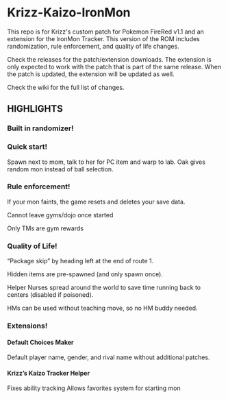 # Krizz-Kaizo-IronMon
This repo is for Krizz's custom patch for Pokemon FireRed v1.1 and an extension for the IronMon Tracker. This version of the ROM includes randomization, rule enforcement, and quality of life changes.

Check the releases for the patch/extension downloads. The extension is only expected to work with the patch that is part of the same release. When the patch is updated, the extension will be updated as well.

Check the wiki for the full list of changes.


## HIGHLIGHTS

### Built in randomizer!

### Quick start! 
  Spawn next to mom, talk to her for PC item and warp to lab. 
  Oak gives random mon instead of ball selection.

### Rule enforcement!
  If your mon faints, the game resets and deletes your save data.
  
  Cannot leave gyms/dojo once started

  Only TMs are gym rewards

### Quality of Life!
  “Package skip” by heading left at the end of route 1.
  
  Hidden items are pre-spawned (and only spawn once).
  
  Helper Nurses spread around the world to save time running back to centers (disabled if poisoned).
  
  HMs can be used without teaching move, so no HM buddy needed.
  
### Extensions!
  #### Default Choices Maker

  Default player name, gender, and rival name without additional patches. 
  #### Krizz’s Kaizo Tracker Helper
    
  Fixes ability tracking
  Allows favorites system for starting mon
